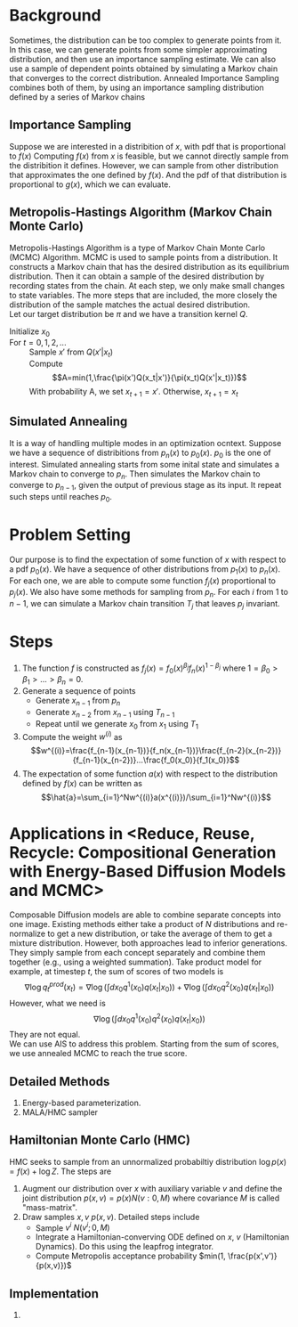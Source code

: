 # Background
Sometimes, the distribution can be too complex to generate points from it. In this case, we can generate points from some simpler approximating distribution, and then use an 
importance sampling estimate. We can also use a sample of dependent points obtained by simulating a Markov chain that converges to the correct distribution. Annealed Importance 
Sampling combines both of them, by using an importance sampling distribution defined by a series of Markov chains
## Importance Sampling
Suppose we are interested in a distribition of $x$, with pdf that is proportional to $f(x)$ Computing $f(x)$ from $x$ is feasible, but we cannot directly sample from the distribition
 it defines. However, we can sample from other distribution that approximates the one defined by $f(x)$. And the pdf of that distribution is proportional to $g(x)$, which we can evaluate.
## Metropolis-Hastings Algorithm (Markov Chain Monte Carlo)
Metropolis-Hastings Algorithm is a type of Markov Chain Monte Carlo (MCMC) Algorithm. MCMC is used to sample points from a distribution. It constructs a Markov chain that has the desired distribution as its equilibrium distribution. Then it can obtain a sample of the desired distribution by recording states from the chain. At each step, we only make small changes to state variables. The more steps that are included, the more closely the distribution of the sample matches the actual desired distribution.\
Let our target distribution be $\pi$ and we have a transition kernel $Q$.

Initialize $x_0$\
For $t=0,1,2,...$\
$\qquad$ Sample $x'$ from $Q(x'|x_t)$\
$\qquad$ Compute\
$$A=min(1,\frac{\pi(x')Q(x_t|x')}{\pi(x_t)Q(x'|x_t)})$$
$\qquad$ With probability A, we set $x_{t+1}=x'$. Otherwise, $x_{t+1}=x_t$

## Simulated Annealing
It is a way of handling multiple modes in an optimization ocntext. Suppose we have a sequence of distribitions from $p_n(x)$ to $p_0(x)$. $p_0$ is the one of interest. Simulated annealing starts from some inital state and simulates a Markov chain to converge to $p_n$. Then simulates the Markov chain to converge to $p_{n-1}$, given the output of previous stage as its input. It repeat such steps until reaches $p_0$.
# Problem Setting
Our purpose is to find the expectation of some function of $x$ with respect to a pdf $p_0(x)$. We have a sequence of other distributions from $p_1(x)$ to $p_n(x)$. For each one, we are able to compute some function $f_j(x)$ proportional to $p_j(x)$. We also have some methods for sampling from $p_n$. For each $i$ from 1 to $n-1$, we can simulate a Markov chain transition $T_j$ that leaves $p_j$ invariant.
# Steps
1. The function $f$ is constructed as $f_j(x)=f_0(x)^{\beta_j}f_n(x)^{1-\beta_j}$ where $1=\beta_0>\beta_1>...>\beta_n=0$.
2. Generate a sequence of points
   - Generate $x_{n-1}$ from $p_n$
   - Generate $x_{n-2}$ from $x_{n-1}$ using $T_{n-1}$
   - Repeat until we generate $x_0$ from $x_1$ using $T_1$
3. Compute the weight $w^{(i)}$ as \
$$w^{(i)}=\frac{f_{n-1}(x_{n-1})}{f_n(x_{n-1})}\frac{f_{n-2}(x_{n-2})}{f_{n-1}(x_{n-2})}...\frac{f_0(x_0)}{f_1(x_0)}$$
4. The expectation of some function $a(x)$ with respect to the distribution defined by $f(x)$ can be written as\
$$\hat{a}=\sum_{i=1}^Nw^{(i)}a(x^{(i)})/\sum_{i=1}^Nw^{(i)}$$
# Applications in <Reduce, Reuse, Recycle: Compositional Generation with Energy-Based Diffusion Models and MCMC>
Composable Diffusion models are able to combine separate concepts into one image. Existing methods either take a product of $N$ distributions and re-normalize to get a new distribution, or take the average of them to get a mixture distribution. However, both approaches lead to inferior generations. They simply sample from each concept separately and combine them together (e.g., using a weighted summation). Take product model for example, at timestep $t$, the sum of scores of two models is\
$$\nabla\log q_t^{prod}(x_t)=\nabla\log(\int dx_0q^1(x_0)q(x_t|x_0))+\nabla\log(\int dx_0q^2(x_0)q(x_t|x_0))$$
However, what we need is\
$$\nabla\log(\int dx_0q^1(x_0)q^2(x_0)q(x_t|x_0))$$
They are not equal.\
We can use AIS to address this problem. Starting from the sum of scores, we use annealed MCMC to reach the true score.
## Detailed Methods
1. Energy-based parameterization.
2. MALA/HMC sampler
## Hamiltonian Monte Carlo (HMC)
HMC seeks to sample from an unnormalized probabiltiy distribution $\log p(x)=f(x)+\log Z$. The steps are
1. Augment our distribution over $x$ with auxiliary variable $v$ and define the joint distribution $p(x,v)=p(x)N(v:0,M)$ where covariance $M$ is called "mass-matrix".
2. Draw samples $x,v~p(x,v)$. Detailed steps include
   - Sample $v^i~N(v^i;0,M)$
   - Integrate a Hamiltonian-converving ODE defined on $x$, $v$ (Hamiltonian Dynamics). Do this using the leapfrog integrator.
   - Compute Metropolis acceptance probability $min(1, \frac{p(x',v')}{p(x,v)})$ 
## Implementation
1. 
